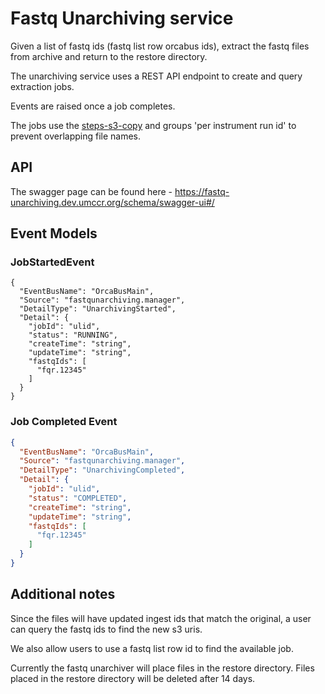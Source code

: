 # Fastq Unarchiving service

Given a list of fastq ids (fastq list row orcabus ids), extract the fastq files from archive and return to the restore directory.

The unarchiving service uses a REST API endpoint to create and query extraction jobs. 

Events are raised once a job completes.  

The jobs use the [steps-s3-copy](https://github.com/umccr/steps-s3-copy) and groups 'per instrument run id' to prevent overlapping file names.

## API

The swagger page can be found here - https://fastq-unarchiving.dev.umccr.org/schema/swagger-ui#/

## Event Models

### JobStartedEvent

```json5
{
  "EventBusName": "OrcaBusMain",
  "Source": "fastqunarchiving.manager",
  "DetailType": "UnarchivingStarted",
  "Detail": {
    "jobId": "ulid",
    "status": "RUNNING",
    "createTime": "string",
    "updateTime": "string",
    "fastqIds": [
      "fqr.12345"
    ]
  }   
}
```

### Job Completed Event

```json
{
  "EventBusName": "OrcaBusMain",
  "Source": "fastqunarchiving.manager",
  "DetailType": "UnarchivingCompleted",
  "Detail": {
    "jobId": "ulid",
    "status": "COMPLETED",
    "createTime": "string",
    "updateTime": "string",
    "fastqIds": [
      "fqr.12345"
    ]
  }
}
```

## Additional notes

Since the files will have updated ingest ids that match the original, a user can query the fastq ids to find the new s3 uris.  

We also allow users to use a fastq list row id to find the available job.

Currently the fastq unarchiver will place files in the restore directory. 
Files placed in the restore directory will be deleted after 14 days.

